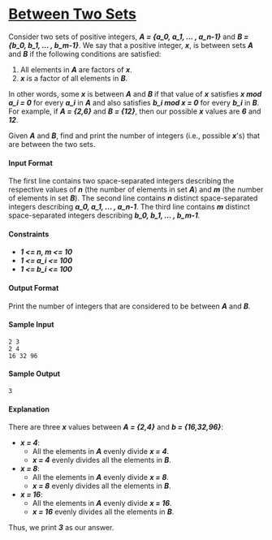 # [Between Two Sets](https://www.hackerrank.com/challenges/between-two-sets)

Consider two sets of positive integers, __*A = {a_0, a_1, ... , a_n-1}*__ and __*B = {b_0, b_1, ... , b_m-1}*__. We say that a positive integer, __*x*__, is between sets __*A*__ and __*B*__ if the following conditions are satisfied:

1. All elements in __*A*__ are factors of __*x*__.
2. __*x*__ is a factor of all elements in __*B*__.

In other words, some __*x*__ is between __*A*__ and __*B*__ if that value of __*x*__ satisfies __*x mod a_i = 0*__ for every __*a_i*__ in __*A*__ and also satisfies __*b_i mod x = 0*__ for every __*b_i*__ in __*B*__. For example, if __*A = {2,6}*__ and __*B = {12}*__, then our possible __*x*__ values are __*6*__ and __*12*__.

Given __*A*__ and __*B*__, find and print the number of integers (i.e., possible __*x*__'s) that are between the two sets.

#### Input Format
The first line contains two space-separated integers describing the respective values of __*n*__ (the number of elements in set __*A*__) and __*m*__ (the number of elements in set __*B*__).
The second line contains __*n*__ distinct space-separated integers describing __*a_0, a_1, ... , a_n-1*__.
The third line contains __*m*__ distinct space-separated integers describing __*b_0, b_1, ... , b_m-1*__.

#### Constraints
* __*1 <= n, m <= 10*__
* __*1 <= a_i <= 100*__
* __*1 <= b_i <= 100*__


#### Output Format
Print the number of integers that are considered to be between __*A*__ and __*B*__.

#### Sample Input
```
2 3
2 4
16 32 96
```

#### Sample Output
```
3
```

#### Explanation

There are three __*x*__ values between __*A = {2,4}*__ and __*b = {16,32,96}*__:

* __*x = 4*__:
    * All the elements in __*A*__ evenly divide __*x = 4*__.
    * __*x = 4*__ evenly divides all the elements in __*B*__.
* __*x = 8*__:
    * All the elements in __*A*__ evenly divide __*x = 8*__.
    * __*x = 8*__ evenly divides all the elements in __*B*__.
* __*x = 16*__:
    * All the elements in __*A*__ evenly divide __*x = 16*__.
    * __*x = 16*__ evenly divides all the elements in __*B*__.
    
Thus, we print __*3*__ as our answer.
